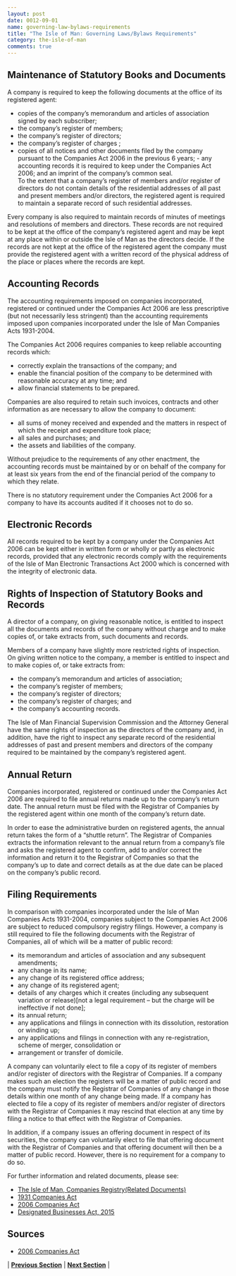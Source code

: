 ```yaml
---
layout: post
date: 0012-09-01
name: governing-law-bylaws-requirements
title: "The Isle of Man: Governing Laws/Bylaws Requirements"
category: the-isle-of-man
comments: true
---
```


Maintenance of Statutory Books and Documents
------ 
					
A company is required to keep the following documents at the office of its registered agent:												

- copies of the company’s memorandum and articles of association signed by each subscriber;		
- the company’s register of members;		
- the company’s register of directors;		
- the company’s register of charges ;		
- copies of all notices and other documents filed by the company pursuant to the Companies Act 2006 in the previous 6 years;	- any accounting records it is required to keep under the Companies Act 2006; and an imprint of the company’s common seal.						
To the extent that a company’s register of members and/or register of directors do not contain details of the residential addresses of all past and present members and/or directors, the registered agent is required to maintain a separate record of such residential addresses.							

Every company is also required to maintain records of minutes of meetings and resolutions of members and directors. These records are not required to be kept at the office of the company’s registered agent and may be kept at any place within or outside the Isle of Man as the directors decide. If the records are not kept at the office of the registered agent the company must provide the registered agent with a written record of the physical address of the place or places where the records are kept.						

	 							
Accounting Records
------ 
						
The accounting requirements imposed on companies incorporated, registered or continued under the Companies Act 2006 are less prescriptive (but not necessarily less stringent) than the accounting requirements imposed upon companies incorporated under the Isle of Man Companies Acts 1931-2004.
							
The Companies Act 2006 requires companies to keep reliable accounting records which:
							
- correctly explain the transactions of the company; and			
- enable the financial position of the company to be determined with reasonable accuracy at any time; and				
- allow financial statements to be prepared.
									
Companies are also required to retain such invoices, contracts and other information as are necessary to allow the company to document:							

- all sums of money received and expended and the matters in respect of which the receipt and expenditure took place;			
- all sales and purchases; and							
- the assets and liabilities of the company.
									
Without prejudice to the requirements of any other enactment, the accounting records must be maintained by or on behalf of the company for at least six years from the end of the financial period of the company to which they relate.

There is no statutory requirement under the Companies Act 2006 for a company to have its accounts audited if it chooses not to do so. 
		 	 	 							 							
Electronic Records
------ 
							
All records required to be kept by a company under the Companies Act 2006 can be kept either in written form or wholly or partly as electronic records, provided that any electronic records comply with the requirements of the Isle of Man Electronic Transactions Act 2000 which is concerned with the integrity of electronic data. 
						
		 	 	 		
Rights of Inspection of Statutory Books and Records
------ 
					
A director of a company, on giving reasonable notice, is entitled to inspect all the documents and records of the company without charge and to make copies of, or take extracts from, such documents and records.
					
Members of a company have slightly more restricted rights of inspection. On giving written notice to the company, a member is entitled to inspect and to make copies of, or take extracts from:
							
- the company’s memorandum and articles of association;		
- the company’s register of members;		
- the company’s register of directors;	
- the company’s register of charges; and					
- the company’s accounting records.	
					
The Isle of Man Financial Supervision Commission and the Attorney General have the same rights of inspection as the directors of the company and, in addition, have the right to inspect any separate record of the residential addresses of past and present members and directors of the company required to be maintained by the company’s registered agent.							

Annual Return
------ 

Companies incorporated, registered or continued under the Companies Act 2006 are required to file annual returns made up to the company’s return date. The annual return must be filed with the Registrar of Companies by the registered agent within one month of the company’s return date.

In order to ease the administrative burden on registered agents, the annual return takes the form of a “shuttle return”. The Registrar of Companies extracts the information relevant to the annual return from a company’s file and asks the registered agent to confirm, add to and/or correct the information and return it to the Registrar of Companies so that the company’s up to date and correct details as at the due date can be placed on the company’s public record.
							
Filing Requirements
------ 
							
In comparison with companies incorporated under the Isle of Man Companies Acts 1931-2004, companies subject to the Companies Act 2006 are subject to reduced compulsory registry filings. However, a company is still required to file the following documents with the Registrar of Companies, all of which will be a matter of public record:
		
- its memorandum and articles of association and any subsequent amendments;
- any change in its name;
- any change of its registered office address;
- any change of its registered agent;
- details of any charges which it creates (including any subsequent variation or release)[not a legal requirement – but the charge will be ineffective if not done];
- its annual return;
- any applications and filings in connection with its dissolution, restoration or winding up;
- any applications and filings in connection with any re-registration, scheme of merger, consolidation or
- arrangement or transfer of domicile.

A company can voluntarily elect to file a copy of its register of members and/or register of directors with the Registrar of Companies. If a company makes such an election the registers will be a matter of public record and the company must notify the Registrar of Companies of any change in those details within one month of any change being made. If a company has elected to file a copy of its register of members and/or register of directors with the Registrar of Companies it may rescind that election at any time by filing a notice to that effect with the Registrar of Companies.

In addition, if a company issues an offering document in respect of its securities, the company can voluntarily elect to file that offering document with the Registrar of Companies and that offering document will then be a matter of public record. However, there is no requirement for a company to do so. 	

For further information and related documents, please see:

- [The Isle of Man, Companies Registry(Related Documents)](https://www.gov.im/categories/business-and-industries/companies-registry)
- [1931 Companies Act](http://acsp.co.im/uploads/1931-companies-act-brochure.pdf)
- [2006 Companies Act](http://acsp.co.im/uploads/iom-2006-companies-act.pdf)
- [Designated Businesses Act, 2015](https://legislation.gov.im/cms/images/LEGISLATION/PRINCIPAL/2015/2015-0009/DesignatedBusinessesRegistrationandOversightAct2015_3.pdf?zoom_highlight=designated+business#search=%22designated%20business%22)



Sources
------

- [2006 Companies Act](http://acsp.co.im/uploads/iom-2006-companies-act.pdf)
							

| **[Previous Section]( https://neo-project.github.io/global-blockchain-compliance-hub//the-isle-of-man/the-isle-of-man-tax-and-auditing-requirements.html)** | **[Next Section]( https://neo-project.github.io/global-blockchain-compliance-hub//the-isle-of-man/the-isle-of-man-laws-token-sales.html)** |

